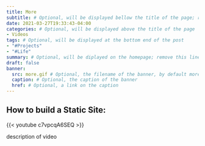 ```yaml
---
title: More
subtitle: # Optional, will be displayed bellow the title of the page; remove this line to generate an automatic subtitle
date: 2021-03-27T19:33:43-04:00
categories: # Optional, will be displayed above the title of the page
- Videos
tags: # Optional, will be displayed at the bottom end of the post
- "#Projects"
- "#Life"
summary: # Optional, will be diplayed on the homepage; remove this line to generate an automatic summary (see https://gohugo.io/content-management/summaries/)
draft: false
banner:
  src: more.gif # Optional, the filename of the banner, by default more.jpg
  caption: # Optional, the caption of the banner
  href: # Optional, a link on the caption
---
```

## How to build a Static Site:
{{< youtube c7vpcqA6SEQ >}}

description of video